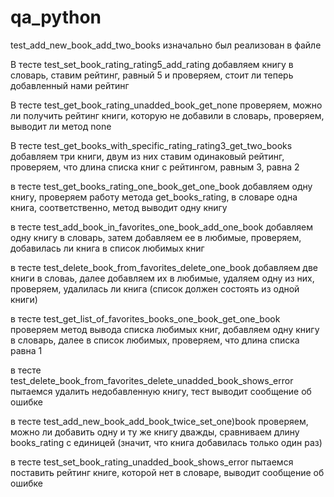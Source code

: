 # qa_python
test_add_new_book_add_two_books изначально был реализован в файле

В тесте test_set_book_rating_rating5_add_rating добавляем книгу в словарь, ставим рейтинг, равный 5 и проверяем,
стоит ли теперь добавленный нами рейтинг

В тесте test_get_book_rating_unadded_book_get_none проверяем, можно ли получить рейтинг книги, которую не 
добавили в словарь, проверяем, выводит ли метод none

В тесте test_get_books_with_specific_rating_rating3_get_two_books добавляем три книги, двум из них ставим одинаковый
рейтинг, проверяем, что длина списка книг с рейтингом, равным 3, равна 2

в тесте test_get_books_rating_one_book_get_one_book добавляем одну книгу, проверяем работу метода get_books_rating,
в словаре одна книга, соответственно, метод выводит одну книгу

в тесте test_add_book_in_favorites_one_book_add_one_book добавляем одну книгу в словарь, затем добавляем ее в 
любимые, проверяем, добавилась ли книга в список любимых книг

в тесте test_delete_book_from_favorites_delete_one_book добавляем две книги в словаь, далее добавляем их в любимые,
удаляем одну из них, проверяем, удалилась ли книга (список должен состоять из одной книги)

в тесте test_get_list_of_favorites_books_one_book_get_one_book проверяем метод вывода списка любимых книг, добавляем
одну книгу в словарь, далее в список любимых, проверяем, что длина списка равна 1

в тесте test_delete_book_from_favorites_delete_unadded_book_shows_error пытаемся удалить недобавленную книгу, тест 
выводит сообщение об ошибке

в тесте test_add_new_book_add_book_twice_set_one)book проверяем, можно ли добавить одну и ту же книгу дважды,
сравниваем длину books_rating с единицей (значит, что книга добавилась только один раз)

в тесте test_set_book_rating_unadded_book_shows_error пытаемся поставить рейтинг книге, которой нет в 
словаре, выводит сообщение об ошибке